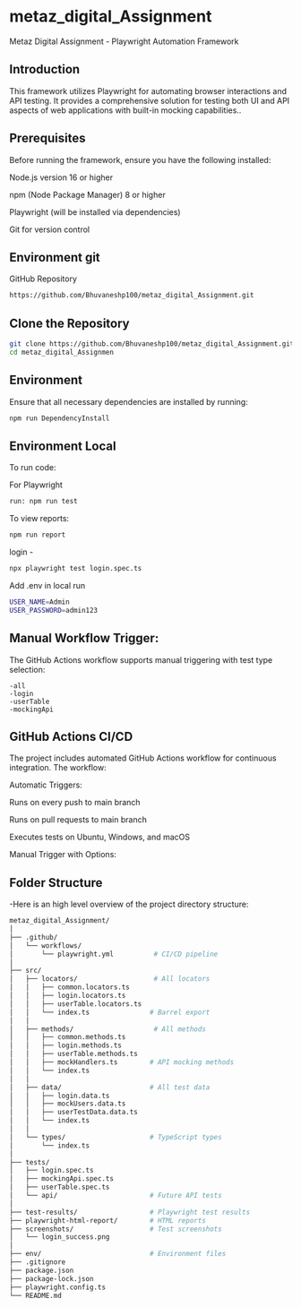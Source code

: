 # metaz_digital_Assignment
Metaz Digital Assignment - Playwright Automation Framework

## Introduction

This framework utilizes Playwright for automating browser interactions and API testing. It provides a comprehensive solution for testing both UI and API aspects of web applications with built-in mocking capabilities..

## Prerequisites

Before running the framework, ensure you have the following installed:

Node.js version 16 or higher

npm (Node Package Manager) 8 or higher

Playwright (will be installed via dependencies)

Git for version control

## Environment git 
GitHub Repository
```bash
https://github.com/Bhuvaneshp100/metaz_digital_Assignment.git
```

## Clone the Repository
```bash
git clone https://github.com/Bhuvaneshp100/metaz_digital_Assignment.git
cd metaz_digital_Assignmen
```
## Environment

Ensure that all necessary dependencies are installed by running:
```bash
npm run DependencyInstall
```
## Environment Local
To run code:

For Playwright 
```bash
run: npm run test
```
To view reports: 
```bash
npm run report
```
login - 
```bash
npx playwright test login.spec.ts
```
Add .env in local run 
```bash
USER_NAME=Admin
USER_PASSWORD=admin123
```

## Manual Workflow Trigger: 

The GitHub Actions workflow supports manual triggering with test type selection:

    -all  
    -login
    -userTable
    -mockingApi


## GitHub Actions CI/CD
The project includes automated GitHub Actions workflow for continuous integration. The workflow:

Automatic Triggers:

Runs on every push to main branch

Runs on pull requests to main branch

Executes tests on Ubuntu, Windows, and macOS

Manual Trigger with Options:


## Folder Structure
-Here is an high level overview of the project directory structure:
```bash
metaz_digital_Assignment/
│
├── .github/
│   └── workflows/
│       └── playwright.yml          # CI/CD pipeline
│
├── src/
│   ├── locators/                   # All locators
│   │   ├── common.locators.ts
│   │   ├── login.locators.ts
│   │   ├── userTable.locators.ts
│   │   └── index.ts               # Barrel export
│   │
│   ├── methods/                    # All methods
│   │   ├── common.methods.ts
│   │   ├── login.methods.ts
│   │   ├── userTable.methods.ts
│   │   ├── mockHandlers.ts        # API mocking methods
│   │   └── index.ts
│   │
│   ├── data/                      # All test data
│   │   ├── login.data.ts
│   │   ├── mockUsers.data.ts
│   │   ├── userTestData.data.ts
│   │   └── index.ts
│   │
│   └── types/                     # TypeScript types
│       └── index.ts
│
├── tests/
│   ├── login.spec.ts
│   ├── mockingApi.spec.ts
│   ├── userTable.spec.ts
│   └── api/                       # Future API tests
│
├── test-results/                  # Playwright test results
├── playwright-html-report/        # HTML reports
├── screenshots/                   # Test screenshots
│   └── login_success.png
│
├── env/                           # Environment files
├── .gitignore
├── package.json
├── package-lock.json
├── playwright.config.ts
└── README.md
